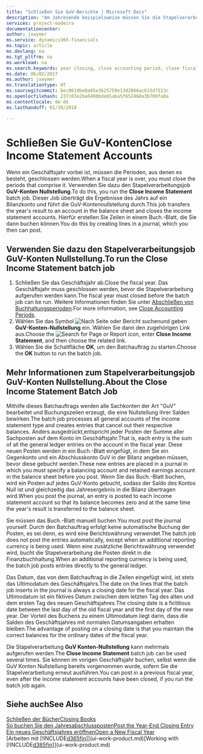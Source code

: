 ```yaml
---
title: "Schließen Sie GuV-Berichte | Microsoft Docs"
description: "Am Jahresende beispielsweise müssen Sie die Stapelverarbeitung \"GuV-Konten Nullstellung\" laufen lassen, um die Buchhaltungsperioden zu schließen, aus der sich das Geschäftsjahr zusammensetzt."
services: project-madeira
documentationcenter: 
author: jswymer
ms.service: dynamics365-financials
ms.topic: article
ms.devlang: na
ms.tgt_pltfrm: na
ms.workload: na
ms.search.keywords: year closing, close accounting period, close fiscal year, bank account detailed trial balance
ms.date: 06/02/2017
ms.author: jswymer
ms.translationtype: HT
ms.sourcegitcommit: bec0619be0a65e3625759e13d2866ac615d7513c
ms.openlocfilehash: 237c03e2ba6408bde65aba5f652468a3b700fa0a
ms.contentlocale: de-de
ms.lasthandoff: 01/30/2018

---
```

# <a name="close-income-statement-accounts"></a><span data-ttu-id="d9399-103">Schließen Sie GuV-Konten</span><span class="sxs-lookup"><span data-stu-id="d9399-103">Close Income Statement Accounts</span></span>
<span data-ttu-id="d9399-104">Wenn ein Geschäftsjahr vorbei ist, müssen die Perioden, aus denen es besteht, geschlossen werden.</span><span class="sxs-lookup"><span data-stu-id="d9399-104">When a fiscal year is over, you must close the periods that comprise it.</span></span> <span data-ttu-id="d9399-105">Verwenden Sie dazu den Stapelverarbeitungsjob **GuV-Konten Nullstellung**.</span><span class="sxs-lookup"><span data-stu-id="d9399-105">To do this, you run the **Close Income Statement** batch job.</span></span> <span data-ttu-id="d9399-106">Dieser Job überträgt die Ergebnisse des Jahrs auf ein Bilanzkonto und führt die GuV-Kontennullstellung durch.</span><span class="sxs-lookup"><span data-stu-id="d9399-106">This job transfers the year's result to an account in the balance sheet and closes the income statement accounts.</span></span> <span data-ttu-id="d9399-107">Hierfür erstellen Sie Zeilen in einem Buch.-Blatt, die Sie dann buchen können.</span><span class="sxs-lookup"><span data-stu-id="d9399-107">You do this by creating lines in a journal, which you then can post.</span></span>

## <a name="to-run-the-close-income-statement-batch-job"></a><span data-ttu-id="d9399-108">Verwenden Sie dazu den Stapelverarbeitungsjob GuV-Konten Nullstellung.</span><span class="sxs-lookup"><span data-stu-id="d9399-108">To run the Close Income Statement batch job</span></span>
1. <span data-ttu-id="d9399-109">Schließen Sie das Geschäftsjahr ab.</span><span class="sxs-lookup"><span data-stu-id="d9399-109">Close the fiscal year.</span></span> <span data-ttu-id="d9399-110">Das Geschäftsjahr muss geschlossen werden, bevor die Stapelverarbeitung aufgerufen werden kann.</span><span class="sxs-lookup"><span data-stu-id="d9399-110">The fiscal year must closed before the batch job can be run.</span></span> <span data-ttu-id="d9399-111">Weitere Informationen finden Sie unter [Abschließen von Buchhaltungsperioden](year-close-account-periods.md).</span><span class="sxs-lookup"><span data-stu-id="d9399-111">For more information, see [Close Accounting Periods](year-close-account-periods.md).</span></span>
2. <span data-ttu-id="d9399-112">Wählen Sie das Symbol ![Nach Seite oder Bericht suchen](media/ui-search/search_small.png "Nach Seite oder Bericht suchen ")und geben **GuV-Konten-Nullstellung** ein. Wählen Sie dann den zugehörigen Link aus.</span><span class="sxs-lookup"><span data-stu-id="d9399-112">Choose the ![Search for Page or Report](media/ui-search/search_small.png "Search for Page or Report icon") icon, enter **Close Income Statement**, and then choose the related link.</span></span>
3. <span data-ttu-id="d9399-113">Wählen Sie die Schaltfläche **OK**, um den Batchauftrag zu starten.</span><span class="sxs-lookup"><span data-stu-id="d9399-113">Choose the **OK** button to run the batch job.</span></span>

## <a name="about-the-close-income-statement-batch-job"></a><span data-ttu-id="d9399-114">Mehr Informationen zum Stapelverarbeitungsjob GuV-Konten Nullstellung.</span><span class="sxs-lookup"><span data-stu-id="d9399-114">About the Close Income Statement Batch Job</span></span>
<span data-ttu-id="d9399-115">Mithilfe dieses Batchauftrags werden alle Sachkonten der Art "GuV" bearbeitet und Buchungszeilen erzeugt, die eine Nullstellung ihrer Salden bewirken.</span><span class="sxs-lookup"><span data-stu-id="d9399-115">The batch job processes all general accounts of the income statement type and creates entries that cancel out their respective balances.</span></span> <span data-ttu-id="d9399-116">Anders ausgedrückt,entspricht jeder Posten der Summe aller Sachposten auf dem Konto im Geschäftsjahr.</span><span class="sxs-lookup"><span data-stu-id="d9399-116">That is, each entry is the sum of all the general ledger entries on the account in the fiscal year.</span></span> <span data-ttu-id="d9399-117">Diese neuen Posten werden in ein Buch.-Blatt eingefügt, in dem Sie ein Gegenkonto und ein Abschlusskonto GuV in der Bilanz angeben müssen, bevor diese gebucht werden.</span><span class="sxs-lookup"><span data-stu-id="d9399-117">These new entries are placed in a journal in which you must specify a balancing account and retained earnings account in the balance sheet before you post.</span></span> <span data-ttu-id="d9399-118">Wenn Sie das Buch.-Blatt buchen, wird ein Posten auf jedes GuV-Konto gebucht, sodass der Saldo des Kontos Null ist und gleichzeitig das Jahresergebnis in die Bilanz übertragen wird.</span><span class="sxs-lookup"><span data-stu-id="d9399-118">When you post the journal, an entry is posted to each income statement account so that its balance becomes zero and at the same time the year's result is transferred to the balance sheet.</span></span>

<span data-ttu-id="d9399-119">Sie müssen das Buch.-Blatt manuell buchen.</span><span class="sxs-lookup"><span data-stu-id="d9399-119">You must post the journal yourself.</span></span> <span data-ttu-id="d9399-120">Durch den Batchauftrag erfolgt keine automatische Buchung der Posten, es sei denn, es wird eine Berichtswährung verwendet.</span><span class="sxs-lookup"><span data-stu-id="d9399-120">The batch job does not post the entries automatically, except when an additional reporting currency is being used.</span></span> <span data-ttu-id="d9399-121">Wenn eine zusätzliche Berichtswährung verwendet wird, bucht die Stapelverarbeitung die Posten direkt in die Finanzbuchhaltung.</span><span class="sxs-lookup"><span data-stu-id="d9399-121">When an additional reporting currency is being used, the batch job posts entries directly to the general ledger.</span></span>

<span data-ttu-id="d9399-122">Das Datum, das von dem Batchauftrag in die Zeilen eingefügt wird, ist stets das Ultimodatum des Geschäftsjahrs.</span><span class="sxs-lookup"><span data-stu-id="d9399-122">The date on the lines that the batch job inserts in the journal is always a closing date for the fiscal year.</span></span> <span data-ttu-id="d9399-123">Das Ultimodatum ist ein fiktives Datum zwischen dem letzten Tag des alten und dem ersten Tag des neuen Geschäftsjahres.</span><span class="sxs-lookup"><span data-stu-id="d9399-123">The closing date is a fictitious date between the last day of the old fiscal year and the first day of the new year.</span></span> <span data-ttu-id="d9399-124">Der Vorteil des Buchens zu einem Ultimodatum liegt darin, dass die Salden des Geschäftsjahres mit normalen Datumsangaben erhalten bleiben.</span><span class="sxs-lookup"><span data-stu-id="d9399-124">The advantage of posting on a closing date is that you maintain the correct balances for the ordinary dates of the fiscal year.</span></span>

<span data-ttu-id="d9399-125">Die Stapelverarbeitung **GuV Konten-Nullstellung** kann mehrmals aufgerufen werden.</span><span class="sxs-lookup"><span data-stu-id="d9399-125">The **Close Income Statement** batch job can be used several times.</span></span> <span data-ttu-id="d9399-126">Sie können im vorigen Geschäftsjahr buchen, selbst wenn die GuV Konten Nullstellung bereits vorgenommen wurde, sofern Sie die Stapelverarbeitung erneut ausführen.</span><span class="sxs-lookup"><span data-stu-id="d9399-126">You can post in a previous fiscal year, even after the income statement accounts have been closed, if you run the batch job again.</span></span>

## <a name="see-also"></a><span data-ttu-id="d9399-127">Siehe auch</span><span class="sxs-lookup"><span data-stu-id="d9399-127">See Also</span></span>
[<span data-ttu-id="d9399-128">Schließen der Bücher</span><span class="sxs-lookup"><span data-stu-id="d9399-128">Closing Books</span></span>](year-close-books.md)  
[<span data-ttu-id="d9399-129">So buchen Sie den Jahresabschlussposten</span><span class="sxs-lookup"><span data-stu-id="d9399-129">Post the Year-End Closing Entry</span></span>](year-how-post-year-end-close-entry.md)  
[<span data-ttu-id="d9399-130">Ein neues Geschäftsjahres eröffnen</span><span class="sxs-lookup"><span data-stu-id="d9399-130">Open a New Fiscal Year</span></span>](finance-how-open-new-fiscal-year.md)  
<span data-ttu-id="d9399-131">[Arbeiten mit [!INCLUDE[d365fin](includes/d365fin_md.md)]](ui-work-product.md)</span><span class="sxs-lookup"><span data-stu-id="d9399-131">[Working with [!INCLUDE[d365fin](includes/d365fin_md.md)]](ui-work-product.md)</span></span>


